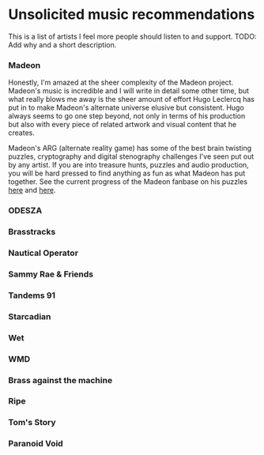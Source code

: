 # Unsolicited music recommendations
This is a list of artists I feel more people should listen to and support. TODO: Add why and a short description.

### Madeon
Honestly, I'm amazed at the sheer complexity of the Madeon project. Madeon's music is incredible and I will write in detail some other time, but what really blows me away is the sheer amount of effort Hugo Leclercq has put in to make Madeon's alternate universe elusive but consistent. Hugo always seems to go one step beyond, not only in terms of his production but also with every piece of related artwork and visual content that he creates. 

Madeon's ARG (alternate reality game) has some of the best brain twisting puzzles, cryptography and digital stenography challenges I've seen put out by any artist. If you are into treasure hunts, puzzles and audio production, you will be hard pressed to find anything as fun as what Madeon has put together. See the current progress of the Madeon fanbase on his puzzles [here](https://app.milanote.com/1K6AHK1oYXIdaR/madeon-chronology?p=dTTCt9pEIXE) and [here](https://docs.google.com/document/d/1drmb4PvNJcGLfFjHiuw66r8qQ61dgat4_vOlP2-AmHw/edit).



### ODESZA

### Brasstracks

### Nautical Operator

### Sammy Rae & Friends

### Tandems 91

### Starcadian

### Wet

### WMD

### Brass against the machine

### Ripe

### Tom's Story

### Paranoid Void
